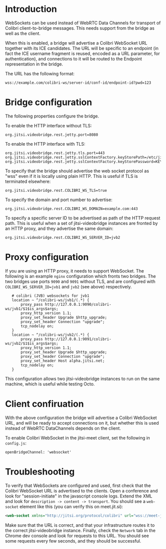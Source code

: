 # Introduction
WebSockets can be used instead of WebRTC Data Channels for transport of Colibri
client-to-bridge messages. This needs support from the bridge as well as the
client.

When this is enabled, a bridge will advertise a Colibri WebSocket URL together with
its ICE candidates. The URL will be specific to an endpoint (in fact the ICE username
fragment is reused, encoded as a URL parameter, for authentication), and connections
to it will be routed to the Endpoint representation in the bridge.

The URL has the following format:
```
wss://example.com/colibri-ws/server-id/conf-id/endpoint-id?pwd=123
```

# Bridge configuration
The following properties configure the bridge.

To enable the HTTP interface without TLS:
```
org.jitsi.videobridge.rest.jetty.port=8080
```

To enable the HTTP interface with TLS:
```
org.jitsi.videobridge.rest.jetty.tls.port=443
org.jitsi.videobridge.rest.jetty.sslContextFactory.keyStorePath=/etc/jitsi/videobridge/ssl.store
org.jitsi.videobridge.rest.jetty.sslContextFactory.keyStorePassword=KEY_STORE_PASSWORD
```

To specify that the bridge should advertise the web socket protocol as "wss"
even if it is locally using plain HTTP. This is useful if TLS is terminated
elsewhere:
```
org.jitsi.videobridge.rest.COLIBRI_WS_TLS=true
```

To specify the domain and port number to advertise:
```
org.jitsi.videobridge.rest.COLIBRI_WS_DOMAIN=example.com:443
```

To specify a specific server ID to be advertised as path of the HTTP request path. This is useful
when a set of jitsi-videobridge instances are fronted by an HTTP proxy, and they advertise the same domain:
```
org.jitsi.videobridge.rest.COLIBRI_WS_SERVER_ID=jvb2
```

# Proxy configuration
If you are using an HTTP proxy, it needs to support WebSocket. The following is
an example `nginx` configuration which fronts two bridges. The two bridges use
ports `9090` and `9091` without TLS, and are configured with
`COLIBRI_WS_SERVER_ID=jvb1` and `jvb2` (see above) respectively.

```
   # colibri (JVB) websockets for jvb1
   location ~ ^/colibri-ws/jvb1/(.*) {
       proxy_pass http://127.0.0.1:9090/colibri-ws/jvb1/$1$is_args$args;
       proxy_http_version 1.1;
       proxy_set_header Upgrade $http_upgrade;
       proxy_set_header Connection "upgrade";
       tcp_nodelay on;
   }
   location ~ ^/colibri-ws/jvb2/(.*) {
       proxy_pass http://127.0.0.1:9091/colibri-ws/jvb2/$1$is_args$args;
       proxy_http_version 1.1;
       proxy_set_header Upgrade $http_upgrade;
       proxy_set_header Connection "upgrade";
       proxy_set_header Host alpha.jitsi.net;
       tcp_nodelay on;
   }
```

This configuration allows two jitsi-videobridge instances to run on the same
machine, which is useful while testing Octo.

# Client confiruation
With the above configuration the bridge will advertise a Colibri WebSocket URL,
and will be ready to accept connections on it, but whether this is used instead of
WebRTC DataChannels depends on the client.

To enable Colibri WebSocket in the jitsi-meet client, set the following in `config.js`:
```
openBridgeChannel: 'websocket'
```

# Troubleshooting
To verify that WebSockets are configured and used, first check that the Colibri
WebSocket URL is advertised to the clients. Open a conference and look for
"session-initiate" in the javascript console logs. Extend the XML and look for
`description -> content -> transport`. You should see a `web-socket` element
like this (you can verify this on meet.jit.si):

```xml
<web-socket xmlns="http://jitsi.org/protocol/colibri" url="wss://meet-jit-si-eu-west-2b-s5-jvb-51.jitsi.net:443/colibri-ws/default-id/4f9cb343985d4779/c814b6a6?pwd=23btmrjol5i83thk1t9s78bnkk"/>
```

Make sure that the URL is correct, and that your infrastructure routes it to
the correct jitsi-videobridge instance. Finally, check the `Network` tab in the
Chrome dev console and look for requests to this URL. You should see some requests
every few seconds, and they should be successful.
